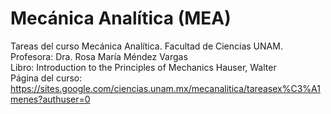 # Mecánica Analítica (MEA)  
Tareas del curso Mecánica Analítica. Facultad de Ciencias UNAM.    
Profesora: Dra. Rosa María Méndez Vargas  
Libro: Introduction to the Principles of Mechanics Hauser, Walter  
Página del curso: https://sites.google.com/ciencias.unam.mx/mecanalitica/tareasex%C3%A1menes?authuser=0  
